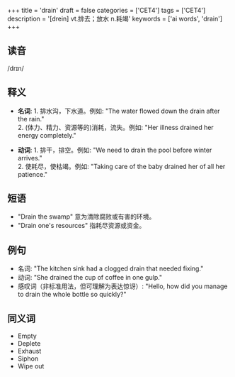 +++
title = 'drain'
draft = false
categories = ['CET4']
tags = ['CET4']
description = '[drein] vt.排去；放水 n.耗竭'
keywords = ['ai words', 'drain']
+++

## 读音
/drɪn/

## 释义
- **名词**: 1. 排水沟，下水道。例如: "The water flowed down the drain after the rain."  
   2. (体力、精力、资源等的)消耗，流失。例如: "Her illness drained her energy completely."

- **动词**: 1. 排干，排空。例如: "We need to drain the pool before winter arrives."  
   2. 使耗尽，使枯竭。例如: "Taking care of the baby drained her of all her patience."

## 短语
- "Drain the swamp" 意为清除腐败或有害的环境。
- "Drain one's resources" 指耗尽资源或资金。

## 例句
- 名词: "The kitchen sink had a clogged drain that needed fixing."
- 动词: "She drained the cup of coffee in one gulp."
- 感叹词（非标准用法，但可理解为表达惊讶）: "Hello, how did you manage to drain the whole bottle so quickly?"

## 同义词
- Empty
- Deplete
- Exhaust
- Siphon
- Wipe out
